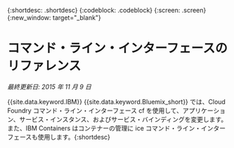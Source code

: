 {:shortdesc: .shortdesc}
{:codeblock: .codeblock}
{:screen: .screen}
{:new_window: target="_blank"}

# コマンド・ライン・インターフェースのリファレンス


*最終更新日: 2015 年 11 月 9 日*

{{site.data.keyword.IBM}} {{site.data.keyword.Bluemix_short}} では、Cloud Foundry コマンド・ライン・インターフェース cf を使用して、アプリケーション、サービス・インスタンス、およびサービス・バインディングを変更します。
また、IBM Containers はコンテナーの管理に ice コマンド・ライン・インターフェースも使用します。{:shortdesc}
